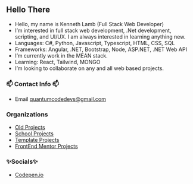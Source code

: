 ## Hello There ##

- Hello, my name is Kenneth Lamb (Full Stack Web Developer)
- I’m interested in full stack web development, .Net development, scripting, and UI/UX. I am always interested in learning anything new.
- Languages: C#, Python, Javascript, Typescript, HTML, CSS, SQL
- Frameworks: Angular, .NET, Bootstrap, Node, ASP.NET, .NET Web API
- I’m currently work in the MEAN stack.
- Learning: React, Tailwind, MONGO
- I’m looking to collaborate on any and all web based projects.

### 📫 Contact Info 📫 ####
- Email quantumcodedevs@gmail.com

### Organizations ####
- <a href="https://github.com/slurrps-old" target="_blank">Old Projects</a>
- <a href="https://github.com/slurrps-school" target="_blank">School Projects</a>
- <a href="https://github.com/Slurrps-Templates" target="_blank">Template Projects</a>
- <a href="https://github.com/Slurrps-Frontend-Mentor" target="_blank">FrontEnd Mentor Projects</a>

### ✨Socials✨ ###
- <a href="https://codepen.io/slurrps-mcgee" target="_blank">Codepen.io</a>

<!---
slurrps-mcgee/slurrps-mcgee is a ✨ special ✨ repository because its `README.md` (this file) appears on your GitHub profile.
You can click the Preview link to take a look at your changes.
--->
